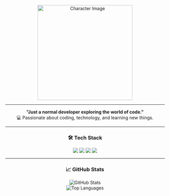 
<p align="center">
  <img src="[URL_CUA_ANH](https://avatars.githubusercontent.com/u/179816119?v=4)" alt="Character Image" width="300">
</p>

---

<p align="center">
  <b>"Just a normal developer exploring the world of code."</b> <br>
  💻 Passionate about coding, technology, and learning new things. <br>
</p>

---

<h3 align="center">🛠️ Tech Stack</h3>

<p align="center">
  <img src="https://img.shields.io/badge/Code-JavaScript-yellow?style=flat-square">
  <img src="https://img.shields.io/badge/Framework-React-blue?style=flat-square">
  <img src="https://img.shields.io/badge/Tool-VS%20Code-orange?style=flat-square">
  <img src="https://img.shields.io/badge/OS-Linux-green?style=flat-square">
</p>

---

<h3 align="center">📈 GitHub Stats</h3>

<p align="center">
  <img src="https://github-readme-stats.vercel.app/api?username=your-username&show_icons=true&theme=radical" alt="GitHub Stats">
  <br>
  <img src="https://github-readme-stats.vercel.app/api/top-langs/?username=your-username&layout=compact&theme=radical" alt="Top Languages">
</p>
